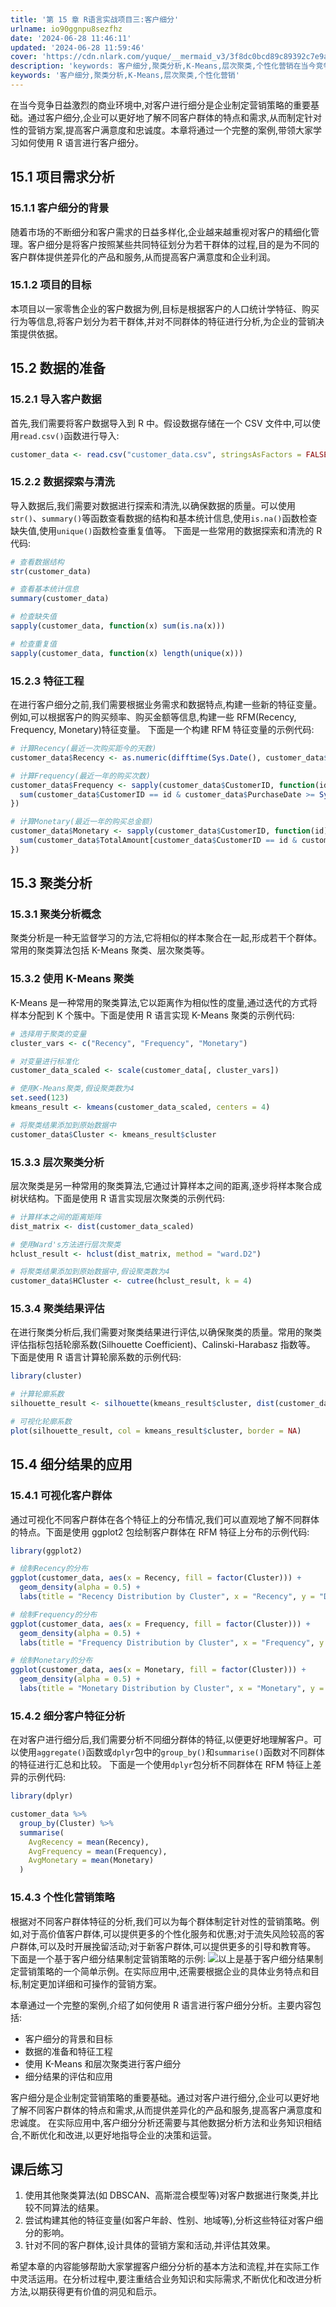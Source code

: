 ```yaml
---
title: '第 15 章 R语言实战项目三:客户细分'
urlname: io90ggnpu8sezfhz
date: '2024-06-28 11:46:11'
updated: '2024-06-28 11:59:46'
cover: 'https://cdn.nlark.com/yuque/__mermaid_v3/3f8dc0bcd89c89392c7e9a41516cae6e.svg'
description: 'keywords: 客户细分,聚类分析,K-Means,层次聚类,个性化营销在当今竞争日益激烈的商业环境中,对客户进行细分是企业制定营销策略的重要基础。通过客户细分,企业可以更好地了解不同客户群体的特点和需求,从而制定针对性的营销方案,提高客户满意度和忠诚度。本章将通过一个完整的案例,带领大家...'
keywords: '客户细分,聚类分析,K-Means,层次聚类,个性化营销'
---
```

在当今竞争日益激烈的商业环境中,对客户进行细分是企业制定营销策略的重要基础。通过客户细分,企业可以更好地了解不同客户群体的特点和需求,从而制定针对性的营销方案,提高客户满意度和忠诚度。本章将通过一个完整的案例,带领大家学习如何使用 R 语言进行客户细分。
## 15.1 项目需求分析
### 15.1.1 客户细分的背景
随着市场的不断细分和客户需求的日益多样化,企业越来越重视对客户的精细化管理。客户细分是将客户按照某些共同特征划分为若干群体的过程,目的是为不同的客户群体提供差异化的产品和服务,从而提高客户满意度和企业利润。
### 15.1.2 项目的目标
本项目以一家零售企业的客户数据为例,目标是根据客户的人口统计学特征、购买行为等信息,将客户划分为若干群体,并对不同群体的特征进行分析,为企业的营销决策提供依据。
## 15.2 数据的准备
### 15.2.1 导入客户数据
首先,我们需要将客户数据导入到 R 中。假设数据存储在一个 CSV 文件中,可以使用`read.csv()`函数进行导入:
```r
customer_data <- read.csv("customer_data.csv", stringsAsFactors = FALSE)
```
### 15.2.2 数据探索与清洗
导入数据后,我们需要对数据进行探索和清洗,以确保数据的质量。可以使用`str()`、`summary()`等函数查看数据的结构和基本统计信息,使用`is.na()`函数检查缺失值,使用`unique()`函数检查重复值等。
下面是一些常用的数据探索和清洗的 R 代码:
```r
# 查看数据结构
str(customer_data)

# 查看基本统计信息
summary(customer_data)

# 检查缺失值
sapply(customer_data, function(x) sum(is.na(x)))

# 检查重复值
sapply(customer_data, function(x) length(unique(x)))
```
### 15.2.3 特征工程
在进行客户细分之前,我们需要根据业务需求和数据特点,构建一些新的特征变量。例如,可以根据客户的购买频率、购买金额等信息,构建一些 RFM(Recency, Frequency, Monetary)特征变量。
下面是一个构建 RFM 特征变量的示例代码:
```r
# 计算Recency(最近一次购买距今的天数)
customer_data$Recency <- as.numeric(difftime(Sys.Date(), customer_data$LastPurchaseDate, units = "days"))

# 计算Frequency(最近一年的购买次数)
customer_data$Frequency <- sapply(customer_data$CustomerID, function(id) {
  sum(customer_data$CustomerID == id & customer_data$PurchaseDate >= Sys.Date() - 365)
})

# 计算Monetary(最近一年的购买总金额)
customer_data$Monetary <- sapply(customer_data$CustomerID, function(id) {
  sum(customer_data$TotalAmount[customer_data$CustomerID == id & customer_data$PurchaseDate >= Sys.Date() - 365])
})
```
## 15.3 聚类分析
### 15.3.1 聚类分析概念
聚类分析是一种无监督学习的方法,它将相似的样本聚合在一起,形成若干个群体。常用的聚类算法包括 K-Means 聚类、层次聚类等。
### 15.3.2 使用 K-Means 聚类
K-Means 是一种常用的聚类算法,它以距离作为相似性的度量,通过迭代的方式将样本分配到 K 个簇中。下面是使用 R 语言实现 K-Means 聚类的示例代码:
```r
# 选择用于聚类的变量
cluster_vars <- c("Recency", "Frequency", "Monetary")

# 对变量进行标准化
customer_data_scaled <- scale(customer_data[, cluster_vars])

# 使用K-Means聚类,假设聚类数为4
set.seed(123)
kmeans_result <- kmeans(customer_data_scaled, centers = 4)

# 将聚类结果添加到原始数据中
customer_data$Cluster <- kmeans_result$cluster
```
### 15.3.3 层次聚类分析
层次聚类是另一种常用的聚类算法,它通过计算样本之间的距离,逐步将样本聚合成树状结构。下面是使用 R 语言实现层次聚类的示例代码:
```r
# 计算样本之间的距离矩阵
dist_matrix <- dist(customer_data_scaled)

# 使用Ward's方法进行层次聚类
hclust_result <- hclust(dist_matrix, method = "ward.D2")

# 将聚类结果添加到原始数据中,假设聚类数为4
customer_data$HCluster <- cutree(hclust_result, k = 4)
```
### 15.3.4 聚类结果评估
在进行聚类分析后,我们需要对聚类结果进行评估,以确保聚类的质量。常用的聚类评估指标包括轮廓系数(Silhouette Coefficient)、Calinski-Harabasz 指数等。
下面是使用 R 语言计算轮廓系数的示例代码:
```r
library(cluster)

# 计算轮廓系数
silhouette_result <- silhouette(kmeans_result$cluster, dist(customer_data_scaled))

# 可视化轮廓系数
plot(silhouette_result, col = kmeans_result$cluster, border = NA)
```
## 15.4 细分结果的应用
### 15.4.1 可视化客户群体
通过可视化不同客户群体在各个特征上的分布情况,我们可以直观地了解不同群体的特点。下面是使用 ggplot2 包绘制客户群体在 RFM 特征上分布的示例代码:
```r
library(ggplot2)

# 绘制Recency的分布
ggplot(customer_data, aes(x = Recency, fill = factor(Cluster))) +
  geom_density(alpha = 0.5) +
  labs(title = "Recency Distribution by Cluster", x = "Recency", y = "Density")

# 绘制Frequency的分布
ggplot(customer_data, aes(x = Frequency, fill = factor(Cluster))) +
  geom_density(alpha = 0.5) +
  labs(title = "Frequency Distribution by Cluster", x = "Frequency", y = "Density")

# 绘制Monetary的分布
ggplot(customer_data, aes(x = Monetary, fill = factor(Cluster))) +
  geom_density(alpha = 0.5) +
  labs(title = "Monetary Distribution by Cluster", x = "Monetary", y = "Density")
```
### 15.4.2 细分客户特征分析
在对客户进行细分后,我们需要分析不同细分群体的特征,以便更好地理解客户。可以使用`aggregate()`函数或`dplyr`包中的`group_by()`和`summarise()`函数对不同群体的特征进行汇总和比较。
下面是一个使用`dplyr`包分析不同群体在 RFM 特征上差异的示例代码:
```r
library(dplyr)

customer_data %>%
  group_by(Cluster) %>%
  summarise(
    AvgRecency = mean(Recency),
    AvgFrequency = mean(Frequency),
    AvgMonetary = mean(Monetary)
  )
```
### 15.4.3 个性化营销策略
根据对不同客户群体特征的分析,我们可以为每个群体制定针对性的营销策略。例如,对于高价值客户群体,可以提供更多的个性化服务和优惠;对于流失风险较高的客户群体,可以及时开展挽留活动;对于新客户群体,可以提供更多的引导和教育等。
下面是一个基于客户细分结果制定营销策略的示例:
![](https://oss1.aistar.cool/elog-offer-now/187540b2d0cc0e0a505f5be9ac335ee9.svg)以上是基于客户细分结果制定营销策略的一个简单示例。在实际应用中,还需要根据企业的具体业务特点和目标,制定更加详细和可操作的营销方案。

本章通过一个完整的案例,介绍了如何使用 R 语言进行客户细分分析。主要内容包括:

- 客户细分的背景和目标
- 数据的准备和特征工程
- 使用 K-Means 和层次聚类进行客户细分
- 细分结果的评估和应用

客户细分是企业制定营销策略的重要基础。通过对客户进行细分,企业可以更好地了解不同客户群体的特点和需求,从而提供差异化的产品和服务,提高客户满意度和忠诚度。
在实际应用中,客户细分分析还需要与其他数据分析方法和业务知识相结合,不断优化和改进,以更好地指导企业的决策和运营。
## 课后练习

1. 使用其他聚类算法(如 DBSCAN、高斯混合模型等)对客户数据进行聚类,并比较不同算法的结果。
2. 尝试构建其他的特征变量(如客户年龄、性别、地域等),分析这些特征对客户细分的影响。
3. 针对不同的客户群体,设计具体的营销方案和活动,并评估其效果。

希望本章的内容能够帮助大家掌握客户细分分析的基本方法和流程,并在实际工作中灵活运用。在分析过程中,要注重结合业务知识和实际需求,不断优化和改进分析方法,以期获得更有价值的洞见和启示。
